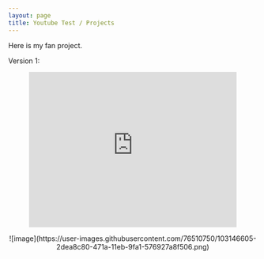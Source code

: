 ```yaml
---
layout: page
title: Youtube Test / Projects
---
```


Here is my fan project.

Version 1:

<p align="center">
<iframe width="420" height="315" src="https://www.youtube.com/embed/BIJFgHX188I" frameborder="0" allowfullscreen></iframe>
</p>

<p align="center">
![image](https://user-images.githubusercontent.com/76510750/103146605-2dea8c80-471a-11eb-9fa1-576927a8f506.png)
</p>
